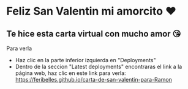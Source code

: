 # Feliz San Valentin mi amorcito ❤️ # 

## Te hice esta carta virtual con mucho amor  😘
Para verla 

- Haz clic en la parte inferior izquierda en "Deployments" 
- Dentro de la seccion "Latest deployments" encontraras el link a la página web, haz clic en este link para verla: https://feribelles.github.io/carta-de-san-valentin-para-Ramon
